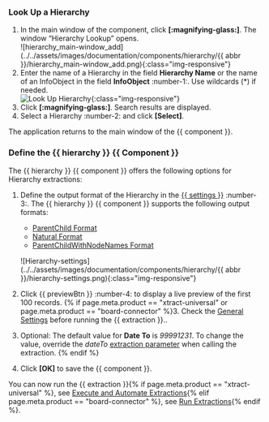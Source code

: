 
### Look Up a Hierarchy

1. In the main window of the component, click **[:magnifying-glass:]**. The window “Hierarchy Lookup” opens.<br>
![hierarchy_main-window_add](../../assets/images/documentation/components/hierarchy/{{ abbr }}/hierarchy_main-window_add.png){:class="img-responsive"}
2. Enter the name of a Hierarchy in the field **Hierarchy Name** or the name of an InfoObject in the field **InfoObject** :number-1:.
Use wildcards (*) if needed. <br>
![Look Up Hierarchy](../../assets/images/documentation/components/hierarchy/hierarchy_look-up.png){:class="img-responsive"}
3. Click **[:magnifying-glass:]**. Search results are displayed.
4. Select a Hierarchy :number-2: and click **[Select]**.

The application returns to the main window of the {{ component }}.

### Define the {{ hierarchy }} {{ Component }}

The {{ hierarchy }} {{ component }} offers the following options for Hierarchy extractions:

1. Define the output format of the Hierarchy in the [{{ settings }}](settings.md/#extraction-settings) :number-3:.
The {{ hierarchy }} {{ component }} supports the following output formats:
	- [ParentChild Format](output-format.md/#parentchild-format)
	- [Natural Format](output-format.md/#natural-format)
	- [ParentChildWithNodeNames Format](output-format.md/#parentchildwithnodenames-format)
	
	![Hierarchy-settings](../../assets/images/documentation/components/hierarchy/{{ abbr }}/hierarchy-settings.png){:class="img-responsive"} 
2. Click {{ previewBtn }} :number-4: to display a live preview of the first 100 records. 
{% if page.meta.product == "xtract-universal" or page.meta.product == "board-connector" %}3. Check the [General Settings](general-settings.md) before running the {{ extraction }}.. 
4. Optional: The default value for **Date To** is *99991231*. To change the value, override the *dateTo* [extraction parameter](../parameters/extraction-parameters.md) when calling the extraction. {% endif %}
5. Click **[OK]** to save the {{ component }}.

You can now run the {{ extraction }}{% if page.meta.product == "xtract-universal" %}, see [Execute and Automate Extractions](../execute-and-automate/index.md){% elif page.meta.product == "board-connector" %}, see [Run Extractions](../run-extractions.md){% endif %}.
